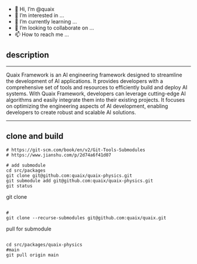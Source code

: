 - 👋 Hi, I’m @quaix
- 👀 I’m interested in ...
- 🌱 I’m currently learning ...
- 💞️ I’m looking to collaborate on ...
- 📫 How to reach me ...

<!---
quaix/quaix is a ✨ special ✨ repository because its `README.md` (this file) appears on your GitHub profile.
You can click the Preview link to take a look at your changes.
--->

## description

---

Quaix Framework is an AI engineering framework designed to streamline the development of AI applications.
It provides developers with a comprehensive set of tools and resources to efficiently build and deploy AI systems.
With Quaix Framework, developers can leverage cutting-edge AI algorithms and easily integrate them into their existing projects.
It focuses on optimizing the engineering aspects of AI development, enabling developers to create robust and scalable AI solutions.

---

##  clone and build

```shell
# https://git-scm.com/book/en/v2/Git-Tools-Submodules
# https://www.jianshu.com/p/2d74a6f41d07

# add submodule
cd src/packages
git clone git@github.com:quaix/quaix-physics.git
git submodule add git@github.com:quaix/quaix-physics.git
git status
```

git clone

```shell

#
git clone --recurse-submodules git@github.com:quaix/quaix.git
```

pull for submodule
```shell

cd src/packages/quaix-physics
#main
git pull origin main

```


